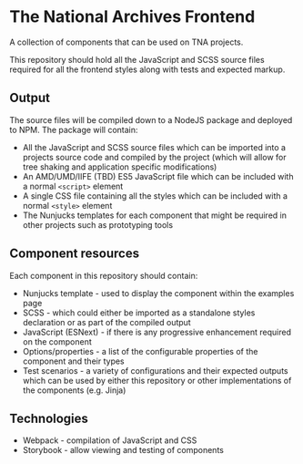# The National Archives Frontend

A collection of components that can be used on TNA projects.

This repository should hold all the JavaScript and SCSS source files required for all the frontend styles along with tests and expected markup.

## Output

The source files will be compiled down to a NodeJS package and deployed to NPM. The package will contain:

- All the JavaScript and SCSS source files which can be imported into a projects source code and compiled by the project (which will allow for tree shaking and application specific modifications)
- An AMD/UMD/IIFE (TBD) ES5 JavaScript file which can be included with a normal `<script>` element
- A single CSS file containing all the styles which can be included with a normal `<style>` element
- The Nunjucks templates for each component that might be required in other projects such as prototyping tools

## Component resources

Each component in this repository should contain:

- Nunjucks template - used to display the component within the examples page
- SCSS - which could either be imported as a standalone styles declaration or as part of the compiled output
- JavaScript (ESNext) - if there is any progressive enhancement required on the component
- Options/properties - a list of the configurable properties of the component and their types
- Test scenarios - a variety of configurations and their expected outputs which can be used by either this repository or other implementations of the components (e.g. Jinja)

## Technologies

- Webpack - compilation of JavaScript and CSS
- Storybook - allow viewing and testing of components
